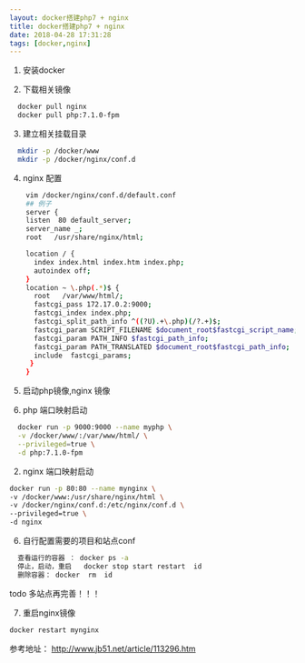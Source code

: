 ```yaml
---
layout: docker搭建php7 + nginx
title: docker搭建php7 + nginx
date: 2018-04-28 17:31:28
tags: [docker,nginx]
---
```

1. 安装docker

2. 下载相关镜像
```bash
  docker pull nginx
  docker pull php:7.1.0-fpm
```
3. 建立相关挂载目录
```bash
  mkdir -p /docker/www
  mkdir -p /docker/nginx/conf.d
```
4. nginx 配置
```bash
    vim /docker/nginx/conf.d/default.conf
    ## 例子
    server {
    listen  80 default_server;
    server_name _;
    root   /usr/share/nginx/html;

    location / {
      index index.html index.htm index.php;
      autoindex off;
    }
    location ~ \.php(.*)$ {
      root   /var/www/html/;
      fastcgi_pass 172.17.0.2:9000;
      fastcgi_index index.php;
      fastcgi_split_path_info ^((?U).+\.php)(/?.+)$;
      fastcgi_param SCRIPT_FILENAME $document_root$fastcgi_script_name;
      fastcgi_param PATH_INFO $fastcgi_path_info;
      fastcgi_param PATH_TRANSLATED $document_root$fastcgi_path_info;
      include  fastcgi_params;
     }
    }
```
5. 启动php镜像,nginx 镜像

  1. php 端口映射启动
```bash
  docker run -p 9000:9000 --name myphp \
  -v /docker/www/:/var/www/html/ \
  --privileged=true \
  -d php:7.1.0-fpm
```
  2. nginx 端口映射启动
```bash
docker run -p 80:80 --name mynginx \
-v /docker/www:/usr/share/nginx/html \
-v /docker/nginx/conf.d:/etc/nginx/conf.d \
--privileged=true \
-d nginx
```
6. 自行配置需要的项目和站点conf
```bash
  查看运行的容器 ： docker ps -a
  停止，启动，重启   docker stop start restart  id
  删除容器： docker  rm  id
```
  todo 多站点再完善！！！

7. 重启nginx镜像
```bash
docker restart mynginx
```


参考地址： http://www.jb51.net/article/113296.htm
